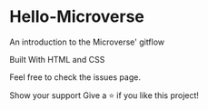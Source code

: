 # Hello-Microverse
An introduction to the Microverse' gitflow

Built With
HTML and
CSS

Feel free to check the issues page.

Show your support
Give a ⭐️ if you like this project!
